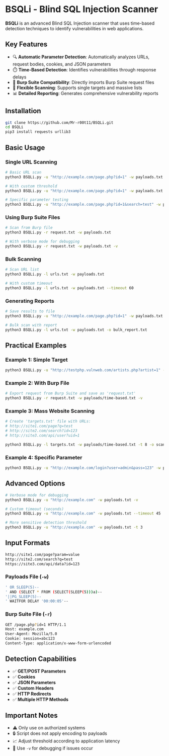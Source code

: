 # BSQLi - Blind SQL Injection Scanner

**BSQLi** is an advanced Blind SQL Injection scanner that uses time-based detection techniques to identify vulnerabilities in web applications.

## Key Features
- 🔍 **Automatic Parameter Detection**: Automatically analyzes URLs, request bodies, cookies, and JSON parameters
- ⏱️ **Time-Based Detection**: Identifies vulnerabilities through response delays
- 📁 **Burp Suite Compatibility**: Directly imports Burp Suite request files
- 🎯 **Flexible Scanning**: Supports single targets and massive lists
- 📊 **Detailed Reporting**: Generates comprehensive vulnerability reports

## Installation
```bash
git clone https://github.com/Mr-r00t11/BSQLi.git
cd BSQLi
pip3 install requests urllib3
```

## Basic Usage
### Single URL Scanning
```bash
# Basic URL scan
python3 BSQLi.py -u "http://example.com/page.php?id=1" -w payloads.txt

# With custom threshold
python3 BSQLi.py -u "http://example.com/page.php?id=1" -w payloads.txt -t 5

# Specific parameter testing
python3 BSQLi.py -u "http://example.com/page.php?id=1&search=test" -w payloads.txt -p "id"
```

### Using Burp Suite Files
```bash
# Scan from Burp file
python3 BSQLi.py -r request.txt -w payloads.txt

# With verbose mode for debugging
python3 BSQLi.py -r request.txt -w payloads.txt -v
```

### Bulk Scanning
```bash
# Scan URL list
python3 BSQLi.py -l urls.txt -w payloads.txt

# With custom timeout
python3 BSQLi.py -l urls.txt -w payloads.txt --timeout 60
```

### Generating Reports
```bash
# Save results to file
python3 BSQLi.py -u "http://example.com/page.php?id=1" -w payloads.txt -o report.txt

# Bulk scan with report
python3 BSQLi.py -l urls.txt -w payloads.txt -o bulk_report.txt
```

## Practical Examples
### Example 1: Simple Target
```bash
python3 BSQLi.py -u "http://testphp.vulnweb.com/artists.php?artist=1" -w payloads/time-based.txt
```

### Example 2: With Burp File
```bash
# Export request from Burp Suite and save as 'request.txt'
python3 BSQLi.py -r request.txt -w payloads/time-based.txt -v
```

### Example 3: Mass Website Scanning
```bash
# Create 'targets.txt' file with URLs:
# http://site1.com/page?q=test
# http://site2.com/search?id=123
# http://site3.com/api/user?uid=1

python3 BSQLi.py -l targets.txt -w payloads/time-based.txt -t 8 -o scan_results.txt
```

### Example 4: Specific Parameter
```bash
python3 BSQLi.py -u "http://example.com/login?user=admin&pass=123" -w payloads.txt -p "user"
```

## Advanced Options
```bash
# Verbose mode for debugging
python3 BSQLi.py -u "http://example.com" -w payloads.txt -v

# Custom timeout (seconds)
python3 BSQLi.py -u "http://example.com" -w payloads.txt --timeout 45

# More sensitive detection threshold
python3 BSQLi.py -u "http://example.com" -w payloads.txt -t 3
```

## Input Formats
```bash
http://site1.com/page?param=value
http://site2.com/search?q=test
https://site3.com/api/data?id=123
```

### Payloads File (`-w`)
```bash
' OR SLEEP(5)--
' AND (SELECT * FROM (SELECT(SLEEP(5)))a)--
'||PG_SLEEP(5)--
' WAITFOR DELAY '00:00:05'--
```

### Burp Suite File (`-r`)
```bash
GET /page.php?id=1 HTTP/1.1
Host: example.com
User-Agent: Mozilla/5.0
Cookie: session=abc123
Content-Type: application/x-www-form-urlencoded
```

## Detection Capabilities
- ✅ **GET/POST Parameters**
- ✅ **Cookies**
- ✅ **JSON Parameters**
- ✅ **Custom Headers**
- ✅ **HTTP Redirects**
- ✅ **Multiple HTTP Methods**

## Important Notes
- ⚠️ Only use on authorized systems
- 🔒 Script does not apply encoding to payloads
- 📈 Adjust threshold according to application latency
- 🐛 Use `-v` for debugging if issues occur
